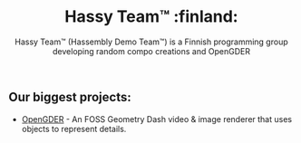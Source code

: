 <h1 align="center">Hassy Team™ :finland:</h1>
<p align="center">Hassy Team™ (Hassembly Demo Team™) is a Finnish programming group developing random compo creations and OpenGDER</p>
<br>

## Our biggest projects:

- [OpenGDER](https://github.com/HassyTeam/OpenGDER) - An FOSS Geometry Dash video & image renderer that uses objects to represent details.
